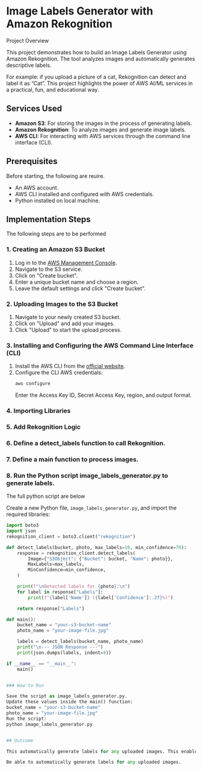 # Image Labels Generator with Amazon Rekognition
Project Overview

This project demonstrates how to build an Image Labels Generator using Amazon Rekognition. The tool analyzes images and automatically generates descriptive labels.

For example: if you upload a picture of a cat, Rekognition can detect and label it as “Cat”. This project highlights the power of AWS AI/ML services in a practical, fun, and educational way.

 ## Services Used

- **Amazon S3**: For storing the images in the process of generating labels.
- **Amazon Rekognition**: To analyze images and generate image labels.
- **AWS CLI**: For interacting with AWS services through the command line interface (CLI).

  
## Prerequisites

Before starting, the following are reuire.
- An AWS account.
- AWS CLI installed and configured with AWS credentials.
- Python installed on local machine.

 
## Implementation Steps

The following steps are to be performed

### 1. Creating an Amazon S3 Bucket

1. Log in to the [AWS Management Console](https://aws.amazon.com/console/).
2. Navigate to the S3 service.
3. Click on "Create bucket".
4. Enter a unique bucket name and choose a region.
5. Leave the default settings and click "Create bucket".

### 2. Uploading Images to the S3 Bucket

1. Navigate to your newly created S3 bucket.
2. Click on "Upload" and add your images.
3. Click "Upload" to start the upload process.

### 3. Installing and Configuring the AWS Command Line Interface (CLI)

1. Install the AWS CLI from the [official website](https://aws.amazon.com/cli/).
2. Configure the CLI AWS credentials:
    ```bash
    aws configure
    ```
   Enter the Access Key ID, Secret Access Key, region, and output format.

### 4. Importing Libraries
### 5. Add Rekognition Logic
### 6. Define a detect_labels function to call Rekognition.
### 7. Define a main function to process images.
### 8. Run the Python script image_labels_generator.py to generate labels.

The full python script are below

Create a new Python file, `image_labels_generator.py`, and import the required libraries:

```python
import boto3
import json
rekognition_client = boto3.client("rekognition")

def detect_labels(bucket, photo, max_labels=10, min_confidence=70):
    response = rekognition_client.detect_labels(
        Image={"S3Object": {"Bucket": bucket, "Name": photo}},
        MaxLabels=max_labels,
        MinConfidence=min_confidence,
    )

    print(f"\nDetected labels for {photo}:\n")
    for label in response["Labels"]:
        print(f"{label['Name']} ({label['Confidence']:.2f}%)")

    return response["Labels"]

def main():
    bucket_name = "your-s3-bucket-name"
    photo_name = "your-image-file.jpg"

    labels = detect_labels(bucket_name, photo_name)
    print("\n--- JSON Response ---")
    print(json.dumps(labels, indent=4))

if __name__ == "__main__":
    main()


### How to Run

Save the script as image_labels_generator.py.
Update these values inside the main() function:
bucket_name = "your-s3-bucket-name"
photo_name = "your-image-file.jpg"
Run the script:
python image_labels_generator.py


## Outcome

This automatically generate labels for any uploaded images. This enables how to integrate Amazon Rekognition with S3 and Python.

Be able to automatically generate labels for any uploaded images.







